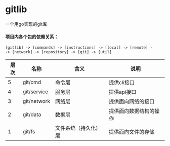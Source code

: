 # gitlib
一个用go实现的git库


#### 项目内各个包的依赖关系：
    [gitlib] -> [commands] -> [instructions] -> [local] -> [remote] -
    -> [network] -> [repository] -> [git] -> [util]


| 层次 | 名称        | 含义                 | 说明                   |
| ---- | ----------- | -------------------- | ---------------------- |
| 5    | git/cmd     | 命令层               | 提供cli接口            |
| 4    | git/service | 服务层               | 提供api接口            |
| 3    | git/network | 网络层               | 提供面向网络的接口     |
| 2    | git/data    | 数据层               | 提供面向数据结构的操作 |
| 1    | git/fs      | 文件系统（持久化）层 | 提供面向文件的存储     |
